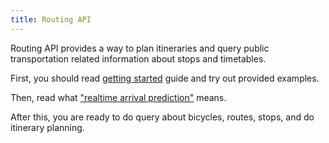 ```yaml
---
title: Routing API
---
```

Routing API provides a way to plan itineraries and query public transportation related
information about stops and timetables.

First, you should read [getting started](./1-getting-started/) guide and try out provided examples.

Then, read what ["realtime arrival prediction"](./2-realtime-arrival-prediction/) means.

After this, you are ready to do query about bicycles, routes, stops, and do itinerary planning.
